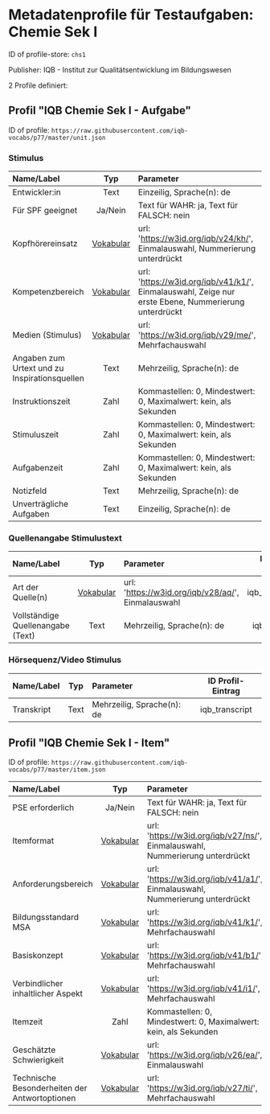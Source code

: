 # Metadatenprofile für Testaufgaben: Chemie Sek I

ID of profile-store: `chs1`

Publisher: IQB - Institut zur Qualitätsentwicklung im Bildungswesen

2 Profile definiert:

## Profil "IQB Chemie Sek I - Aufgabe"

ID of profile: `https://raw.githubusercontent.com/iqb-vocabs/p77/master/unit.json`

### Stimulus

| Name/Label | Typ | Parameter | ID Profil-Eintrag |
| :--- | :---: | :--- | :---: |
| Entwickler:in | Text | Einzeilig, Sprache(n): de   | iqb_author |
| Für SPF geeignet | Ja/Nein | Text für WAHR: ja, Text für FALSCH: nein | iqb_spf |
| Kopfhörereinsatz | [Vokabular](https://w3id.org/iqb/v24/kh/) | url: 'https://w3id.org/iqb/v24/kh/', Einmalauswahl, Nummerierung unterdrückt | iqb_phones |
| Kompetenzbereich | [Vokabular](https://w3id.org/iqb/v41/k1/) | url: 'https://w3id.org/iqb/v41/k1/', Einmalauswahl, Zeige nur erste Ebene, Nummerierung unterdrückt | iqb_competence |
| Medien (Stimulus) | [Vokabular](https://w3id.org/iqb/v29/me/) | url: 'https://w3id.org/iqb/v29/me/', Mehrfachauswahl | iqb_media |
| Angaben zum Urtext und zu Inspirationsquellen | Text | Mehrzeilig, Sprache(n): de   | iqb_additional_info |
| Instruktionszeit | Zahl | Kommastellen: 0, Mindestwert: 0, Maximalwert: kein, als Sekunden | iqb_time_instructions |
| Stimuluszeit | Zahl | Kommastellen: 0, Mindestwert: 0, Maximalwert: kein, als Sekunden | iqb_time_stimulus |
| Aufgabenzeit | Zahl | Kommastellen: 0, Mindestwert: 0, Maximalwert: kein, als Sekunden | iqb_time_unit |
| Notizfeld | Text | Mehrzeilig, Sprache(n): de   | iqb_note_field |
| Unverträgliche Aufgaben | Text | Einzeilig, Sprache(n): de   | iqb_compatibility |

### Quellenangabe Stimulustext

| Name/Label | Typ | Parameter | ID Profil-Eintrag |
| :--- | :---: | :--- | :---: |
| Art der Quelle(n) | [Vokabular](https://w3id.org/iqb/v28/aq/) | url: 'https://w3id.org/iqb/v28/aq/', Einmalauswahl | iqb_type_source |
| Vollständige Quellenangabe (Text) | Text | Mehrzeilig, Sprache(n): de   | iqb_copyright |

### Hörsequenz/Video Stimulus

| Name/Label | Typ | Parameter | ID Profil-Eintrag |
| :--- | :---: | :--- | :---: |
| Transkript | Text | Mehrzeilig, Sprache(n): de   | iqb_transcript |

## Profil "IQB Chemie Sek I - Item"

ID of profile: `https://raw.githubusercontent.com/iqb-vocabs/p77/master/item.json`

| Name/Label | Typ | Parameter | ID Profil-Eintrag |
| :--- | :---: | :--- | :---: |
| PSE erforderlich | Ja/Nein | Text für WAHR: ja, Text für FALSCH: nein | iqb_pse |
| Itemformat | [Vokabular](https://w3id.org/iqb/v27/ns/) | url: 'https://w3id.org/iqb/v27/ns/', Einmalauswahl, Nummerierung unterdrückt | iqb_itemformat |
| Anforderungsbereich | [Vokabular](https://w3id.org/iqb/v41/a1/) | url: 'https://w3id.org/iqb/v41/a1/', Einmalauswahl, Nummerierung unterdrückt | iqb_requirement_area |
| Bildungsstandard MSA | [Vokabular](https://w3id.org/iqb/v41/k1/) | url: 'https://w3id.org/iqb/v41/k1/', Mehrfachauswahl | iqb_standards_msa |
| Basiskonzept | [Vokabular](https://w3id.org/iqb/v41/b1/) | url: 'https://w3id.org/iqb/v41/b1/', Mehrfachauswahl | iqb_basic_concept |
| Verbindlicher inhaltlicher Aspekt | [Vokabular](https://w3id.org/iqb/v41/i1/) | url: 'https://w3id.org/iqb/v41/i1/', Mehrfachauswahl | iqb_content |
| Itemzeit | Zahl | Kommastellen: 0, Mindestwert: 0, Maximalwert: kein, als Sekunden | iqb_time_item |
| Geschätzte Schwierigkeit | [Vokabular](https://w3id.org/iqb/v26/ea/) | url: 'https://w3id.org/iqb/v26/ea/', Einmalauswahl | iqb_complexity |
| Technische Besonderheiten der Antwortoptionen | [Vokabular](https://w3id.org/iqb/v27/ti/) | url: 'https://w3id.org/iqb/v27/ti/', Mehrfachauswahl | iqb_itemtech |

